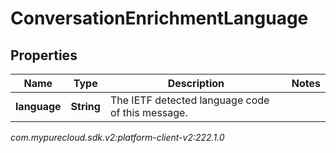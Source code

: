 # ConversationEnrichmentLanguage


## Properties

| Name | Type | Description | Notes |
| ------------ | ------------- | ------------- | ------------- |
| **language** | **String** | The IETF detected language code of this message. |  |




_com.mypurecloud.sdk.v2:platform-client-v2:222.1.0_
